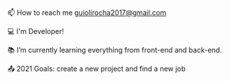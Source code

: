📫 How to reach me guiolirocha2017@gmail.com

💻 I'm Developer!

📚 I’m currently learning everything from front-end and back-end.

📤 2021 Goals: create a new project and find a new job
<!---
GuilhermeRochac/GuilhermeRochac is a ✨ special ✨ repository because its `README.md` (this file) appears on your GitHub profile.
You can click the Preview link to take a look at your changes.
--->
